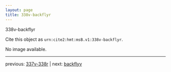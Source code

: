 ```yaml
---
layout: page
title: 338v-backflyr
---
```


338v-backflyr

Cite this object as `urn:cite2:hmt:msB.v1:338v-backflyr`.

No image available. 



---

previous: [337v-338r](../337v-338r/) | next: [backflyv](../backflyv/)
